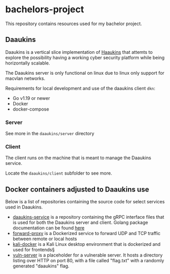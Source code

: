 # bachelors-project

This repository contains resources used for my bachelor project.

## Daaukins

Daaukins is a vertical slice implementation of [Haaukins](https://github.com/aau-network-security/haaukins) that attemts to explore the possibility having a working cyber security platform while being horizontally scalable.

The Daaukins server is only functional on linux due to linux only support for macvlan networks.

Requirements for local development and use of the daaukins client `dkn`:

- Go v1.19 or newer
- Docker
- docker-compose

### Server

See more in the `daaukins/server` directory

### Client

The client runs on the machine that is meant to manage the Daaukins service.

Locate the `daaukins/client` subfolder to see more.

## Docker containers adjusted to Daaukins use

Below is a list of repositories containing the source code for select services used in Daaukins.
- [daaukins-service](https://github.com/andreaswachs/daaukins-service) is a repository containing the gRPC interface files that is used for both the Daaukins server and client. Golang package documentation can be found [here](https://pkg.go.dev/github.com/andreaswachs/daaukins-service)
- [forward-proxy](https://github.com/andreaswachs/forward-proxy) is a Dockerized service to forward UDP and TCP traffic between remote or local hosts
- [kali-docker](https://github.com/andreaswachs/kali-docker) is a Kali Linux desktop environment that is dockerized and used for frontends§
- [vuln-server](https://github.com/andreaswachs/vuln-server) is a placeholder for a vulnerable server. It hosts a directory listing over HTTP on port 80, with a file called "flag.txt" with a randomly generated "daaukins" flag.
